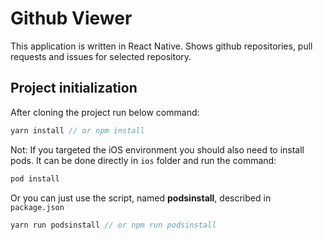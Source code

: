 # Github Viewer

This application is written in React Native. Shows github repositories, pull requests and issues for selected repository.

## Project initialization

After cloning the project run below command:

```javascript
yarn install // or npm install
```

Not: If you targeted the iOS environment you should also need to install pods. It can be done directly in `ios` folder and run the command:

```javascript
pod install
```

Or you can just use the script, named **podsinstall**, described in `package.json`

```javascript
yarn run podsinstall // or npm run podsinstall
```
